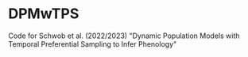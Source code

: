 # DPMwTPS
Code for Schwob et al. (2022/2023) "Dynamic Population Models with Temporal Preferential Sampling to Infer Phenology"

